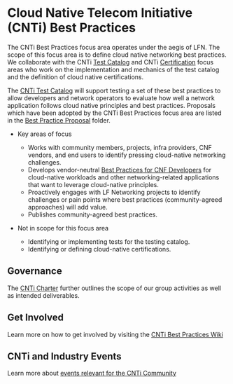 # Cloud Native Telecom Initiative (CNTi) Best Practices

The CNTi Best Practices focus area operates under the aegis of LFN. The scope of this focus area is to define cloud native networking best practices. We collaborate with the CNTi [Test Catalog](https://wiki.lfnetworking.org/x/HgAxBw) and CNTi [Certification](https://github.com/lfn-cnti/certification) focus areas who work on the implementation and mechanics of the test catalog and the definition of cloud native certifications. 

The [CNTi Test Catalog](https://github.com/cnti-testcatalog/testsuite) will support testing a set of these best practices to allow developers and network operators to evaluate how well a network application follows cloud native principles and best practices. Proposals which have been adopted by the CNTi Best Practices focus area are listed in the [Best Practice Proposal](doc/cbpps/) folder.

- Key areas of focus
  - Works with community members, projects, infra providers, CNF vendors, and end users to identify pressing cloud-native networking challenges.
  - Develops vendor-neutral [Best Practices for CNF Developers](doc/best_cnf_dev.md) for cloud-native workloads and other networking-related applications that want to leverage cloud-native principles.
  - Proactively engages with LF Networking projects to identify challenges or pain points where best practices (community-agreed approaches) will add value.
  - Publishes community-agreed best practices.


- Not in scope for this focus area
  - Identifying or implementing tests for the testing catalog.
  - Identifying or defining cloud-native certifications.

## Governance

The [CNTi Charter](https://github.com/lfn-cnti/cnti/blob/c93c0172376ac5ccb1e50f3f82132d1478ee2ef2/CNTi%20Technical%20Charter%205-31-2024.pdf) further outlines the scope of our group activities as well as intended deliverables.

## Get Involved

Learn more on how to get involved by visiting the [CNTi Best Practices Wiki](https://wiki.lfnetworking.org/x/HAAxBw)

## CNTi and Industry Events

Learn more about [events relevant for the CNTi Community](https://wiki.lfnetworking.org/x/gwDZBw)
